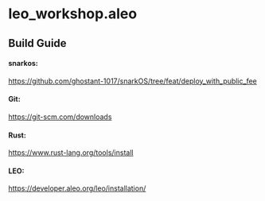 # leo_workshop.aleo

## Build Guide

#### snarkos: 
https://github.com/ghostant-1017/snarkOS/tree/feat/deploy_with_public_fee

#### Git: 
https://git-scm.com/downloads
#### Rust: 
https://www.rust-lang.org/tools/install
#### LEO: 
https://developer.aleo.org/leo/installation/
